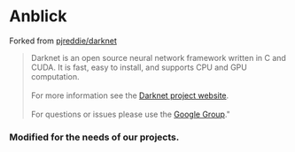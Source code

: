 # Anblick #

Forked from [pjreddie/darknet](https://github.com/pjreddie/darknet)

>Darknet is an open source neural network framework written in C and CUDA. It is fast, easy to install, and supports CPU and GPU computation.<br><br>
For more information see the [Darknet project website](http://pjreddie.com/darknet).<br><br>
For questions or issues please use the [Google Group](https://groups.google.com/forum/#!forum/darknet)."

### Modified for the needs of our projects. #
